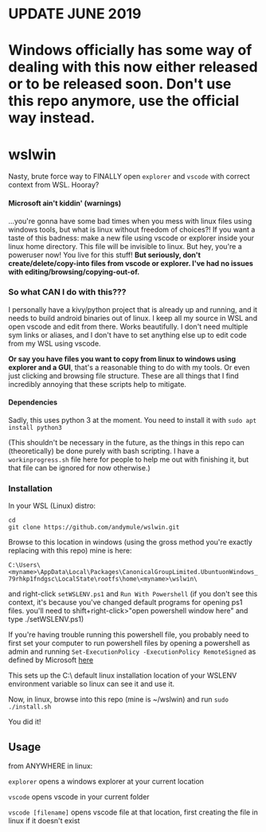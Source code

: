 # UPDATE JUNE 2019
# Windows officially has some way of dealing with this now either released or to be released soon. Don't use this repo anymore, use the official way instead.

# wslwin
Nasty, brute force way to FINALLY open `explorer` and `vscode` with correct context from WSL. Hooray?

#### Microsoft ain't kiddin' (warnings)
...you're gonna have some bad times when you mess with linux files using windows tools, but what is linux without freedom of choices?! If you want a taste of this badness: make a new file using vscode or explorer inside your linux home directory. This file will be invisible to linux. But hey, you're a poweruser now! You live for this stuff! **But seriously, don't create/delete/copy-into files from vscode or explorer. I've had no issues with editing/browsing/copying-out-of.**

### So what CAN I do with this??? 
I personally have a kivy/python project that is already up and running, and it needs to build android binaries out of linux. I keep all my source in WSL and open vscode and edit from there. Works beautifully. I don't need multiple sym links or aliases, and I don't have to set anything else up to edit code from my WSL using vscode. 

**Or say you have files you want to copy from linux to windows using explorer and a GUI**, that's a reasonable thing to do with my tools. Or even just clicking and browsing file structure. These are all things that I find incredibly annoying that these scripts help to mitigate. 

#### Dependencies
Sadly, this uses python 3 at the moment. You need to install it with `sudo apt install python3`

(This shouldn't be necessary in the future, as the things in this repo can (theoretically) be done purely with bash scripting. I have a `workinprogress.sh` file here for people to help me out with finishing it, but that file can be ignored for now otherwise.)

### Installation
In your WSL (Linux) distro: 
```
cd
git clone https://github.com/andymule/wslwin.git
```

Browse to this location in windows (using the gross method you're exactly replacing with this repo) mine is here:

`C:\Users\<myname>\AppData\Local\Packages\CanonicalGroupLimited.UbuntuonWindows_79rhkp1fndgsc\LocalState\rootfs\home\<myname>\wslwin\`

and right-click `setWSLENV.ps1` and `Run With Powershell` (if you don't see this context, it's because you've changed default programs for opening ps1 files. you'll need to shift+right-click>"open powershell window here" and type ./setWSLENV.ps1)

If you're having trouble running this powershell file, you probably need to first set your computer to run powershell files by opening a powershell as admin and running `Set-ExecutionPolicy -ExecutionPolicy RemoteSigned` as defined by Microsoft [here](https://docs.microsoft.com/en-us/powershell/module/microsoft.powershell.security/set-executionpolicy?view=powershell-6)

This sets up the  C:\ default linux installation location of your WSLENV environment variable so linux can see it and use it. 

Now, in linux, browse into this repo (mine is ~/wslwin) and run `sudo ./install.sh`

You did it!

## Usage
from ANYWHERE in linux:

`explorer` opens a windows explorer at your current location

`vscode` opens vscode in your current folder

`vscode [filename]` opens vscode file at that location, first creating the file in linux if it doesn't exist
